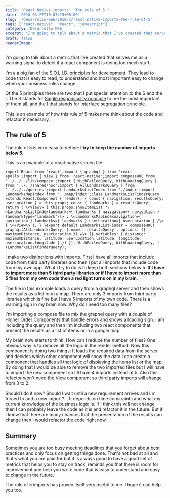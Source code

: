 ```yaml
---
title: "React Native imports:  The rule of 5."
date: '2018-03-27T10:07:15+00:00'
slug: '/desarrollo-web/2018/3/react-native-imports-the-rule-of-5'
tags: ["react-native", "react", "javascript"]
category: 'Desarrollo Web'
excerpt: "I'm going to talk about a metric that I've created that serves me as a warning signal to detect if a react component is doing too much stuff."
draft: false
headerImage: 
---
```

I'm going to talk about a metric that I've created that serves me as a warning signal to detect if a react component is doing too much stuff.

I'm a a big fan of the [S.O.L.I.D. principles](https://en.wikipedia.org/wiki/SOLID_(object-oriented_design)) for development. They lead to code that is easy to read, to understand and most important easy to change when your business rules change.

Of the 5 principles there are two that I put special attention to the S and the I. The S stands for [Single responsibility principle](https://en.wikipedia.org/wiki/Single_responsibility_principle) to me the most important of them all, and the I that stands for [Interface segregation principle](https://en.wikipedia.org/wiki/Interface_segregation_principle).

This is an example of how this rule of 5 makes me think about the code and refactor if necessary.

## The rule of 5

The rule of 5 is very easy to define: **I try to keep the number of imports below 5.**

This is an example of a react native screen file:

    import React from 'react';import { graphql } from 'react-apollo';import { View } from 'react-native';import composeHOC from '../../../lib/compose';import { WithFailedQuery, WithLoadingQuery } from '../../shared/hoc';import { AllLandmarksQuery } from '../../../queries';import LandmarksListIndex from './index';import LandmarksMapIndex from '../map/index';class LandmarksListFinderQuery extends React.Component { render() { const { navigation, resultsQuery, userLocation } = this.props; const { landmarks } = resultsQuery; return ( \<View\> { this.props.showItemList ?\<LandmarksListIndexlandmarks={ landmarks } navigation={ navigation } landmarkType="landmark"/\> : \<LandmarksMapIndexnavigation={ navigation } landmarks={ landmarks } userLocation={ userLocation } /\> } \</View\> ); } }export default LandmarksListFinder = composeHOC( graphql(AllLandmarksQuery, { name: 'resultsQuery', options: ({ maximumDistance, userLocation }) =\> ({ variables: { distance: maximumDistance, latitude: userLocation.latitude, longitude: userLocation.longitude } }) }), WithFailedQuery, WithLoadingQuery, )(LandmarksListFinderQuery);

I make two distinctions with imports. First I have all imports that include code from third party libraries and then I put all imports that include code from my own app. What I try to do is to keep both sections below 5. **If I have to import more than 5 third party libraries or if I have to import more than 5 files from my own code then a red light turns on in my brain**.

The file in this example loads a query from a graphql server and then shows the results as a list or in a map. There are only 3 imports from third party libraries which is fine but I have 5 imports of my own code. There is a warning sign in my brain now. Why do I need too many files?

I'm importing a compose file to mix the graphql query with a couple of [Higher Order Components that handle errors and shows a loading sign](https://www.alvareznavarro.es/desarrollo-web/2018/3/higher-order-components-hoc-in-react-native). I am including the query and then I'm including two react components that present the results as a list of items or in a google map.

My brain now starts to think. How can I reduce the number of files? One obvious way is to remove all the logic in the render method. Now this component is doing two things: It loads the required data from the server and decides which other component will show the data.I can create a component that handles all that logic of displaying the items list or the map. By doing that I would be able to remove the two imported files but I will have to import the new component so I'll have 4 imports instead of 5. Also this refactor won't need the View component so third party imports will change from 3 to 2.

Should I do it now? Should I wait until a new requirement arrives and I'm forced to add a new import?... It depends on time constraints and what my current knowledge of the business logic is. If I think this will not change then I can probably leave the code as it is and refactor it in the future. But if I know that there are many chances that the presentation of the results can change then I would refactor the code right now.

## Summary

Sometimes you are too busy meeting deadlines that you forget about best practices and only focus on getting things done. That's not bad at all and that's what you are paid for but it is always good to have a good set of metrics that helps you to stay on track, reminds you that there is room for improvement and help you write code that is easy to understand and easy to change in the future.

The rule of 5 imports has proven itself very useful to me. I hope it can help you too.

